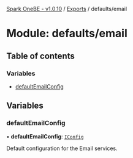 [Spark OneBE - v1.0.10](../README.md) / [Exports](../modules.md) / defaults/email

# Module: defaults/email

## Table of contents

### Variables

- [defaultEmailConfig](defaults_email.md#defaultemailconfig)

## Variables

### defaultEmailConfig

• **defaultEmailConfig**: [`IConfig`](../interfaces/System_IConfig.IConfig.md)

Default configuration for the Email services.
